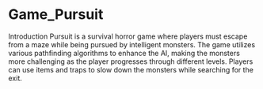 # Game_Pursuit
Introduction Pursuit is a survival horror game where players must escape from a maze while being pursued by intelligent monsters. The game utilizes various pathfinding algorithms to enhance the AI, making the monsters more challenging as the player progresses through different levels. Players can use items and traps to slow down the monsters while searching for the exit.
